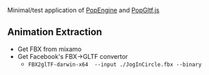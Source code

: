 Minimal/test application of [PopEngine](https://github.com/NewChromantics/PopEngineCommon) and [PopGltf.js](https://github.com/NewChromantics/PopGltf.js)


Animation Extraction
--------------
- Get FBX from mixamo
- Get Facebook's FBX->GLTF convertor
	- `FBX2glTF-darwin-x64  --input ./JogInCircle.fbx --binary`
